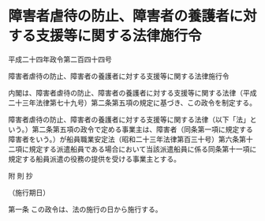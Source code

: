 # 障害者虐待の防止、障害者の養護者に対する支援等に関する法律施行令

平成二十四年政令第二百四十四号

障害者虐待の防止、障害者の養護者に対する支援等に関する法律施行令

内閣は、障害者虐待の防止、障害者の養護者に対する支援等に関する法律（平成二十三年法律第七十九号）第二条第五項の規定に基づき、この政令を制定する。

障害者虐待の防止、障害者の養護者に対する支援等に関する法律（以下「法」という。）第二条第五項の政令で定める事業主は、障害者（同条第一項に規定する障害者をいう。）が船員職業安定法（昭和二十三年法律第百三十号）第六条第十二項に規定する派遣船員である場合において当該派遣船員に係る同条第十一項に規定する船員派遣の役務の提供を受ける事業主とする。

附 則 抄

（施行期日）

第一条 この政令は、法の施行の日から施行する。
